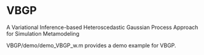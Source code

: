 # VBGP
A Variational Inference-based Heteroscedastic Gaussian Process Approach for Simulation Metamodeling





VBGP/demo/demo_VBGP_w.m 
provides a demo example for VBGP.
